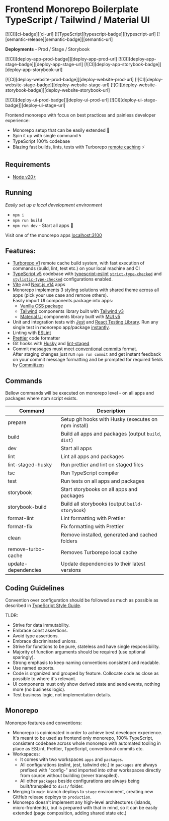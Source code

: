 # Frontend Monorepo Boilerplate TypeScript / Tailwind / Material UI

[![CI][ci-badge]][ci-url]
[![TypeScript][typescript-badge]][typescript-url]
[![semantic-release][semantic-badge]][semantic-url]

**Deployments** - Prod / Stage / Storybook

[![CI][deploy-app-prod-badge]][deploy-app-prod-url]
[![CI][deploy-app-stage-badge]][deploy-app-stage-url]
[![CI][deploy-app-storybook-badge]][deploy-app-storybook-url]

[![CI][deploy-website-prod-badge]][deploy-website-prod-url]
[![CI][deploy-website-stage-badge]][deploy-website-stage-url]
[![CI][deploy-website-storybook-badge]][deploy-website-storybook-url]

[![CI][deploy-ui-prod-badge]][deploy-ui-prod-url]
[![CI][deploy-ui-stage-badge]][deploy-ui-stage-url]

Frontend monorepo with focus on best practices and painless developer experience:

- Monorepo setup that can be easily extended 🔧
- Spin it up with single command 🌀
- TypeScript 100% codebase
- Blazing fast builds, lints, tests with Turborepo [remote caching](https://turborepo.org/docs/core-concepts/remote-caching) ⚡

## Requirements

- [Node v20+](https://nodejs.org/)

## Running

_Easily set up a local development environment_

- `npm i`
- `npm run build`
- `npm run dev` - Start all apps 🚀

Visit one of the monorepo apps [localhost:3100](http://localhost:3100/)

## Features:

- [Turborepo v1](https://turborepo.org/) remote cache build system, with fast execution of commands (build, lint, test etc.) on your local machine and CI
- [TypeScript v5](https://github.com/microsoft/TypeScript) codebase with [typescript-eslint](https://github.com/typescript-eslint/typescript-eslint) [`strict-type-checked`](https://typescript-eslint.io/linting/configs/#strict-type-checked) and
  [`stylistic-type-checked`](https://typescript-eslint.io/linting/configs/#stylistic-type-checked) configurations enabled.
- [Vite](https://vitejs.dev/) and [Next.js v14](https://github.com/vercel/next.js) apps
- Monorepo implements 3 styling solutions with shared theme across all apps (pick your use case and remove others).  
  Easily import UI components package into apps:
  - [Vanilla CSS package](https://github.com/mkosir/frontend-monorepo-boilerplate/tree/main/packages/ui)
  - [Tailwind](https://github.com/mkosir/frontend-monorepo-boilerplate/tree/main/packages/ui-tailwind) components library built with [Tailwind v3](https://tailwindcss.com/)
  - [Material UI](https://github.com/mkosir/frontend-monorepo-boilerplate/tree/main/packages/ui-mui) components library built with [MUI v5](https://mui.com/)
- Unit and integration tests with [Jest](https://github.com/facebook/jest) and [React Testing Library](https://github.com/testing-library/react-testing-library). Run any single test in monorepo app/package [instantly](https://github.com/mkosir/typescript-style-guide/raw/main/misc/vscode-jest-runner.gif).
- Linting with [ESLint](https://eslint.org/)
- [Prettier](https://prettier.io/) code formatter
- Git hooks with [Husky](https://github.com/typicode/husky) and [lint-staged](https://github.com/okonet/lint-staged)
- Commit messages must meet [conventional commits](https://www.conventionalcommits.org/en/v1.0.0/) format.  
  After staging changes just run `npm run commit` and get instant feedback on your commit message formatting and be prompted for required fields by [Commitizen](https://github.com/commitizen/cz-cli)

## Commands

Bellow commands will be executed on monorepo level - on all apps and packages where npm script exists.

| Command             | Description                                          |
| ------------------- | ---------------------------------------------------- |
| prepare             | Setup git hooks with Husky (executes on npm install) |
| build               | Build all apps and packages (output `build`, `dist`) |
| dev                 | Start all apps                                       |
| lint                | Lint all apps and packages                           |
| lint-staged-husky   | Run prettier and lint on staged files                |
| tsc                 | Run TypeScript compiler                              |
| test                | Run tests on all apps and packages                   |
| storybook           | Start storybooks on all apps and packages            |
| storybook-build     | Build all storybooks (output `build-storybook`)      |
| format-lint         | Lint formatting with Prettier                        |
| format-fix          | Fix formatting with Prettier                         |
| clean               | Remove installed, generated and cached folders       |
| remove-turbo-cache  | Removes Turborepo local cache                        |
| update-dependencies | Update dependencies to their latest versions         |

## Coding Guidelines

Convention over configuration should be followed as much as possible as described in [TypeScript Style Guide](https://github.com/mkosir/typescript-style-guide).

TLDR:

- Strive for data immutability.
- Embrace const assertions.
- Avoid type assertions.
- Embrace discriminated unions.
- Strive for functions to be pure, stateless and have single responsibility.
- Majority of function arguments should be required (use optional sparingly).
- Strong emphasis to keep naming conventions consistent and readable.
- Use named exports.
- Code is organized and grouped by feature. Collocate code as close as possible to where it's relevant.
- UI components must only show derived state and send events, nothing more (no business logic).
- Test business logic, not implementation details.

## Monorepo

Monorepo features and conventions:

- Monorepo is opinionated in order to achieve best developer experience. It's meant to be used as frontend only monorepo, 100% TypeScript, consistent codebase across whole monorepo with automated tooling in place as ESLint, Prettier, TypeScript, conventional commits etc.
- Workspaces:
  - It comes with two workspaces `apps` and `packages`.
  - All configurations (eslint, jest, tailwind etc.) in `packages` are always prefixed with "config-" and imported into other workspaces directly from source without building (never transpiled).
  - All other `packages` beside configurations are always being built/transpiled to `dist/` folder.
- Merging to `main` branch deploys to `stage` environment, creating new GitHub release deploys to `production`.
- Monorepo doesn't implement any high-level architectures (islands, micro-frontends), but is prepared with that in mind, so it can be easily extended (page composition, adding shared state etc.)
